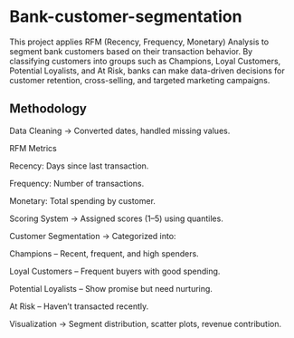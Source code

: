 ﻿# Bank-customer-segmentation
This project applies RFM (Recency, Frequency, Monetary) Analysis to segment bank customers based on their transaction behavior.
By classifying customers into groups such as Champions, Loyal Customers, Potential Loyalists, and At Risk, banks can make data-driven decisions for customer retention, cross-selling, and targeted marketing campaigns.

## Methodology

Data Cleaning → Converted dates, handled missing values.

RFM Metrics

Recency: Days since last transaction.

Frequency: Number of transactions.

Monetary: Total spending by customer.

Scoring System → Assigned scores (1–5) using quantiles.

Customer Segmentation → Categorized into:

Champions – Recent, frequent, and high spenders.

Loyal Customers – Frequent buyers with good spending.

Potential Loyalists – Show promise but need nurturing.

At Risk – Haven’t transacted recently.

Visualization → Segment distribution, scatter plots, revenue contribution.
